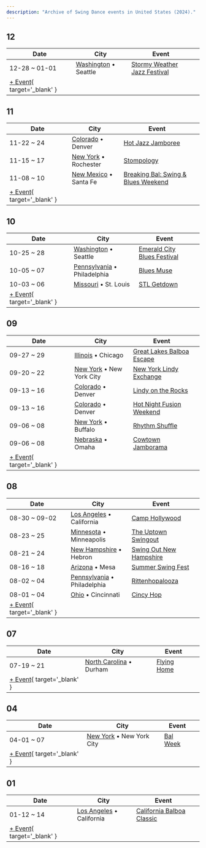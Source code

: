 ```yaml
---
description: "Archive of Swing Dance events in United States (2024)."
---
```


## 12

| Date | City | Event | |
| --- | --- | --- | --- |
| 12-28 ~ 01-01 | [Washington](by_city.md#washington) • Seattle | [Stormy Weather Jazz Festival](stormy-weather-jazz-festival-2024.md) |  |
| [+ Event](https://github.com/swingdance/events/issues/new?assignees=&labels=add+event&projects=&template=02-add_entity.yml&title=%5B2024%2Fus%5D%20%3CName%3E&region=us&province=&city=&org_id=&date_starts=2024-12-&date_ends=2024-12-){ target='_blank' }

## 11

| Date | City | Event | |
| --- | --- | --- | --- |
| 11-22 ~ 24 | [Colorado](by_city.md#colorado) • Denver | [Hot Jazz Jamboree](hot-jazz-jamboree-2024.md) |  |
| 11-15 ~ 17 | [New York](by_city.md#new-york) • Rochester | [Stompology](stompology-2024.md) |  |
| 11-08 ~ 10 | [New Mexico](by_city.md#new-mexico) • Santa Fe | [Breaking Bal: Swing & Blues Weekend](breaking-bal-swing-n-blues-weekend-2024.md) |  |
| [+ Event](https://github.com/swingdance/events/issues/new?assignees=&labels=add+event&projects=&template=02-add_entity.yml&title=%5B2024%2Fus%5D%20%3CName%3E&region=us&province=&city=&org_id=&date_starts=2024-11-&date_ends=2024-11-){ target='_blank' }

## 10

| Date | City | Event | |
| --- | --- | --- | --- |
| 10-25 ~ 28 | [Washington](by_city.md#washington) • Seattle | [Emerald City Blues Festival](emerald-city-blues-festival-2024.md) |  |
| 10-05 ~ 07 | [Pennsylvania](by_city.md#pennsylvania) • Philadelphia | [Blues Muse](blues-muse-2024.md) |  |
| 10-03 ~ 06 | [Missouri](by_city.md#missouri) • St. Louis | [STL Getdown](stl-getdown-2024.md) |  |
| [+ Event](https://github.com/swingdance/events/issues/new?assignees=&labels=add+event&projects=&template=02-add_entity.yml&title=%5B2024%2Fus%5D%20%3CName%3E&region=us&province=&city=&org_id=&date_starts=2024-10-&date_ends=2024-10-){ target='_blank' }

## 09

| Date | City | Event | |
| --- | --- | --- | --- |
| 09-27 ~ 29 | [Illinois](by_city.md#illinois) • Chicago | [Great Lakes Balboa Escape](great-lakes-balboa-escape-2024.md) |  |
| 09-20 ~ 22 | [New York](by_city.md#new-york) • New York City | [New York Lindy Exchange](new-york-lindy-exchange-2024.md) |  |
| 09-13 ~ 16 | [Colorado](by_city.md#colorado) • Denver | [Lindy on the Rocks](lindy-on-the-rocks-2024.md) |  |
| 09-13 ~ 16 | [Colorado](by_city.md#colorado) • Denver | [Hot Night Fusion Weekend](hot-night-fusion-weekend-2024.md) |  |
| 09-06 ~ 08 | [New York](by_city.md#new-york) • Buffalo | [Rhythm Shuffle](rhythm-shuffle-2024.md) |  |
| 09-06 ~ 08 | [Nebraska](by_city.md#nebraska) • Omaha | [Cowtown Jamborama](cowtown-jamborama-2024.md) |  |
| [+ Event](https://github.com/swingdance/events/issues/new?assignees=&labels=add+event&projects=&template=02-add_entity.yml&title=%5B2024%2Fus%5D%20%3CName%3E&region=us&province=&city=&org_id=&date_starts=2024-09-&date_ends=2024-09-){ target='_blank' }

## 08

| Date | City | Event | |
| --- | --- | --- | --- |
| 08-30 ~ 09-02 | [Los Angeles](by_city.md#los-angeles) • California | [Camp Hollywood](camp-hollywood-2024.md) |  |
| 08-23 ~ 25 | [Minnesota](by_city.md#minnesota) • Minneapolis | [The Uptown Swingout](the-uptown-swingout-2024.md) |  |
| 08-21 ~ 24 | [New Hampshire](by_city.md#new-hampshire) • Hebron | [Swing Out New Hampshire](swing-out-new-hampshire-2024.md) |  |
| 08-16 ~ 18 | [Arizona](by_city.md#arizona) • Mesa | [Summer Swing Fest](summer-swing-fest-2024.md) |  |
| 08-02 ~ 04 | [Pennsylvania](by_city.md#pennsylvania) • Philadelphia | [Rittenhopalooza](rittenhopalooza-2024.md) |  |
| 08-01 ~ 04 | [Ohio](by_city.md#ohio) • Cincinnati | [Cincy Hop](cincy-hop-2024.md) |  |
| [+ Event](https://github.com/swingdance/events/issues/new?assignees=&labels=add+event&projects=&template=02-add_entity.yml&title=%5B2024%2Fus%5D%20%3CName%3E&region=us&province=&city=&org_id=&date_starts=2024-08-&date_ends=2024-08-){ target='_blank' }

## 07

| Date | City | Event | |
| --- | --- | --- | --- |
| 07-19 ~ 21 | [North Carolina](by_city.md#north-carolina) • Durham | [Flying Home](flying-home-2024.md) |  |
| [+ Event](https://github.com/swingdance/events/issues/new?assignees=&labels=add+event&projects=&template=02-add_entity.yml&title=%5B2024%2Fus%5D%20%3CName%3E&region=us&province=&city=&org_id=&date_starts=2024-07-&date_ends=2024-07-){ target='_blank' }

## 04

| Date | City | Event | |
| --- | --- | --- | --- |
| 04-01 ~ 07 | [New York](by_city.md#new-york) • New York City | [Bal Week](bal-week-2024.md) |  |
| [+ Event](https://github.com/swingdance/events/issues/new?assignees=&labels=add+event&projects=&template=02-add_entity.yml&title=%5B2024%2Fus%5D%20%3CName%3E&region=us&province=&city=&org_id=&date_starts=2024-04-&date_ends=2024-04-){ target='_blank' }

## 01

| Date | City | Event | |
| --- | --- | --- | --- |
| 01-12 ~ 14 | [Los Angeles](by_city.md#los-angeles) • California | [California Balboa Classic](california-balboa-classic-2024.md) |  |
| [+ Event](https://github.com/swingdance/events/issues/new?assignees=&labels=add+event&projects=&template=02-add_entity.yml&title=%5B2024%2Fus%5D%20%3CName%3E&region=us&province=&city=&org_id=&date_starts=2024-01-&date_ends=2024-01-){ target='_blank' }
